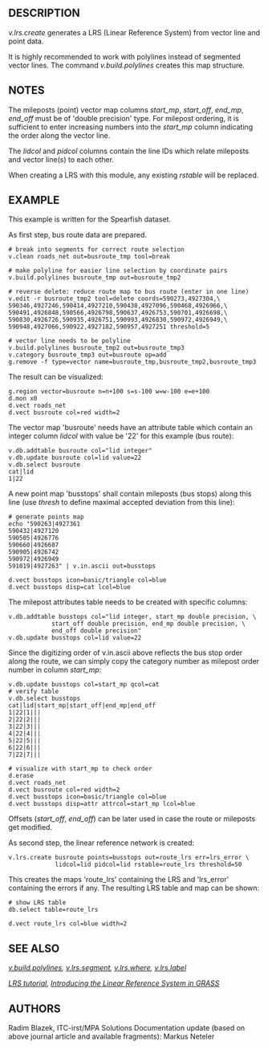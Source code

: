 ## DESCRIPTION

*v.lrs.create* generates a LRS (Linear Reference System) from vector
line and point data.

It is highly recommended to work with polylines instead of segmented
vector lines. The command *v.build.polylines* creates this map
structure.

## NOTES

The mileposts (point) vector map columns *start_mp*, *start_off*,
*end_mp*, *end_off* must be of 'double precision' type. For milepost
ordering, it is sufficient to enter increasing numbers into the
*start_mp* column indicating the order along the vector line.

The *lidcol* and *pidcol* columns contain the line IDs which relate
mileposts and vector line(s) to each other.

When creating a LRS with this module, any existing *rstable* will be
replaced.

## EXAMPLE

This example is written for the Spearfish dataset.

As first step, bus route data are prepared.

```shell
# break into segments for correct route selection
v.clean roads_net out=busroute_tmp tool=break

# make polyline for easier line selection by coordinate pairs
v.build.polylines busroute_tmp out=busroute_tmp2

# reverse delete: reduce route map to bus route (enter in one line)
v.edit -r busroute_tmp2 tool=delete coords=590273,4927304,\
590346,4927246,590414,4927210,590438,4927096,590468,4926966,\
590491,4926848,590566,4926798,590637,4926753,590701,4926698,\
590830,4926726,590935,4926751,590993,4926830,590972,4926949,\
590948,4927066,590922,4927182,590957,4927251 threshold=5

# vector line needs to be polyline
v.build.polylines busroute_tmp2 out=busroute_tmp3
v.category busroute_tmp3 out=busroute op=add
g.remove -f type=vector name=busroute_tmp,busroute_tmp2,busroute_tmp3
```

The result can be visualized:

```shell
g.region vector=busroute n=n+100 s=s-100 w=w-100 e=e+100
d.mon x0
d.vect roads_net
d.vect busroute col=red width=2
```

The vector map 'busroute' needs have an attribute table which contain an
integer column *lidcol* with value be '22' for this example (bus route):

```shell
v.db.addtable busroute col="lid integer"
v.db.update busroute col=lid value=22
v.db.select busroute
cat|lid
1|22
```

A new point map 'busstops' shall contain mileposts (bus stops) along
this line (use *thresh* to define maximal accepted deviation from this
line):

```shell
# generate points map
echo "590263|4927361
590432|4927120
590505|4926776
590660|4926687
590905|4926742
590972|4926949
591019|4927263" | v.in.ascii out=busstops

d.vect busstops icon=basic/triangle col=blue
d.vect busstops disp=cat lcol=blue
```

The milepost attributes table needs to be created with specific columns:

```shell
v.db.addtable busstops col="lid integer, start_mp double precision, \
            start_off double precision, end_mp double precision, \
            end_off double precision"
v.db.update busstops col=lid value=22
```

Since the digitizing order of v.in.ascii above reflects the bus stop
order along the route, we can simply copy the category number as
milepost order number in column *start_mp*:

```shell
v.db.update busstops col=start_mp qcol=cat
# verify table
v.db.select busstops
cat|lid|start_mp|start_off|end_mp|end_off
1|22|1|||
2|22|2|||
3|22|3|||
4|22|4|||
5|22|5|||
6|22|6|||
7|22|7|||

# visualize with start_mp to check order
d.erase
d.vect roads_net
d.vect busroute col=red width=2
d.vect busstops icon=basic/triangle col=blue
d.vect busstops disp=attr attrcol=start_mp lcol=blue
```

Offsets (*start_off*, *end_off*) can be later used in case the route or
mileposts get modified.

As second step, the linear reference network is created:

```shell
v.lrs.create busroute points=busstops out=route_lrs err=lrs_error \
             lidcol=lid pidcol=lid rstable=route_lrs threshold=50
```

This creates the maps 'route_lrs' containing the LRS and 'lrs_error'
containing the errors if any. The resulting LRS table and map can be
shown:

```shell
# show LRS table
db.select table=route_lrs

d.vect route_lrs col=blue width=2
```

## SEE ALSO

*[v.build.polylines](v.build.polylines.md),
[v.lrs.segment](v.lrs.segment.md), [v.lrs.where](v.lrs.where.md),
[v.lrs.label](v.lrs.label.md)*

*[LRS tutorial](lrs.md),
[Introducing the Linear Reference System in
GRASS](https://foss4g.asia/2004/Full-Paper_PDF/Introducing-the-Linear-Reference-System-in-GRASS.pdf)*

## AUTHORS

Radim Blazek, ITC-irst/MPA Solutions
Documentation update (based on above journal article and available
fragments): Markus Neteler

